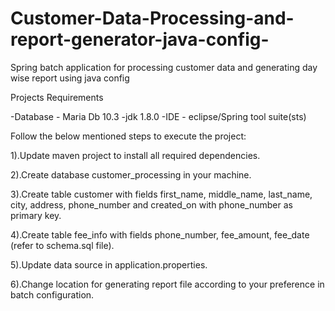 # Customer-Data-Processing-and-report-generator-java-config-
Spring batch application for processing customer data and generating day wise report using java config

Projects Requirements

-Database - Maria Db 10.3
-jdk 1.8.0
-IDE - eclipse/Spring tool suite(sts)

Follow the below mentioned steps to execute the project:

1).Update maven project to install all required dependencies.

2).Create database customer_processing in your machine.

3).Create table customer with fields first_name, middle_name, last_name, city, address, phone_number and created_on with phone_number as primary key.

4).Create table fee_info with fields phone_number, fee_amount, fee_date (refer to schema.sql file).

5).Update data source in application.properties.

6).Change location for generating report file according to your preference in batch configuration.
